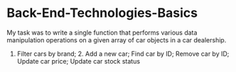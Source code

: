 # Back-End-Technologies-Basics
My task was to write a single function that performs various data manipulation operations on a given array of car objects in a car dealership.
1. Filter cars by brand; 2. Add a new car; Find car by ID; Remove car by ID; Update car price; Update car stock status
